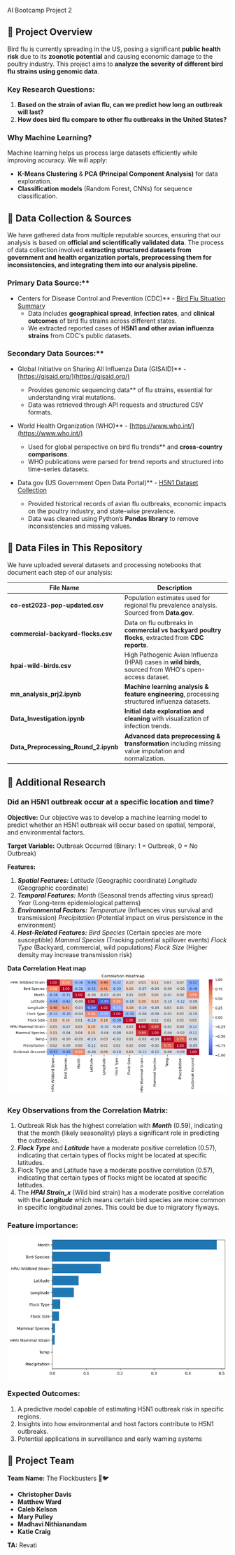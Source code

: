 AI Bootcamp Project 2

## 📌 Project Overview
Bird flu is currently spreading in the US, posing a significant **public health risk** due to its **zoonotic potential** and causing economic damage to the poultry industry. This project aims to **analyze the severity of different bird flu strains using genomic data**.

### **Key Research Questions:**
1. **Based on the strain of avian flu, can we predict how long an outbreak will last?**
2. **How does bird flu compare to other flu outbreaks in the United States?**

### Why Machine Learning?
Machine learning helps us process large datasets efficiently while improving accuracy. We will apply:
- **K-Means Clustering** & **PCA (Principal Component Analysis)** for data exploration.
- **Classification models** (Random Forest, CNNs) for sequence classification.

## 📌 Data Collection & Sources
We have gathered data from multiple reputable sources, ensuring that our analysis is based on **official and scientifically validated data**. The process of data collection involved **extracting structured datasets from government and health organization portals, preprocessing them for inconsistencies, and integrating them into our analysis pipeline.**

### Primary Data Source:**
- Centers for Disease Control and Prevention (CDC)** - [Bird Flu Situation Summary](https://www.cdc.gov/bird-flu/situation-summary/index.html)
  - Data includes **geographical spread**, **infection rates**, and **clinical outcomes** of bird flu strains across different states.
  - We extracted reported cases of **H5N1 and other avian influenza strains** from CDC's public datasets.

### Secondary Data Sources:**
- Global Initiative on Sharing All Influenza Data (GISAID)** - [https://gisaid.org/](https://gisaid.org/)
  - Provides genomic sequencing data** of flu strains, essential for understanding viral mutations.
  - Data was retrieved through API requests and structured CSV formats.

- World Health Organization (WHO)** - [https://www.who.int/](https://www.who.int/)
  - Used for global perspective on bird flu trends** and **cross-country comparisons**.
  - WHO publications were parsed for trend reports and structured into time-series datasets.

- Data.gov (US Government Open Data Portal)** - [H5N1 Dataset Collection](https://catalog.data.gov/dataset/?q=H5N1+&sort=views_recent+desc&tags=avian-influenza&ext_location=&ext_bbox=&ext_prev_extent=)
  - Provided historical records of avian flu outbreaks, economic impacts on the poultry industry, and state-wise prevalence.
  - Data was cleaned using Python’s **Pandas library** to remove inconsistencies and missing values.

## 📌 Data Files in This Repository
We have uploaded several datasets and processing notebooks that document each step of our analysis:

| File Name | Description |
|-----------|-------------|
| **co-est2023-pop-updated.csv** | Population estimates used for regional flu prevalence analysis. Sourced from **Data.gov**. |
| **commercial-backyard-flocks.csv** | Data on flu outbreaks in **commercial vs backyard poultry flocks**, extracted from **CDC reports**. |
| **hpai-wild-birds.csv** | High Pathogenic Avian Influenza (HPAI) cases in **wild birds**, sourced from WHO's open-access dataset. |
| **mn_analysis_prj2.ipynb** | **Machine learning analysis & feature engineering**, processing structured influenza datasets. |
| **Data_Investigation.ipynb** | **Initial data exploration and cleaning** with visualization of infection trends. |
| **Data_Preprocessing_Round_2.ipynb** | **Advanced data preprocessing & transformation** including missing value imputation and normalization. |

## 📌 Additional Research
### Did an H5N1 outbreak occur at a specific location and time?

**Objective:**
Our objective was to develop a machine learning model to predict whether an H5N1 outbreak will occur based on spatial, temporal, and environmental factors.

**Target Variable:**
Outbreak Occurred (Binary: 1 = Outbreak, 0 = No Outbreak)

**Features:**
1.	***Spatial Features:***
*Latitude* (Geographic coordinate)
*Longitude* (Geographic coordinate)
2.	***Temporal Features:***
*Month* (Seasonal trends affecting virus spread)
*Year* (Long-term epidemiological patterns)
3.	***Environmental Factors:***
*Temperature* (Influences virus survival and transmission)
*Precipitation* (Potential impact on virus persistence in the environment)
4.	***Host-Related Features:***
*Bird Species* (Certain species are more susceptible)
*Mammal Species* (Tracking potential spillover events)
*Flock Type* (Backyard, commercial, wild populations)
*Flock Size* (Higher density may increase transmission risk)

**Data Correlation Heat map**
![image](Data/hpai_heatmap.png)

### Key Observations from the Correlation Matrix:
1. Outbreak Risk has the highest correlation with ***Month*** (0.59), indicating that the month (likely seasonality) plays a significant role in predicting the outbreaks.
2. ***Flock Type*** and ***Latitude*** have a moderate positive correlation (0.57), indicating that certain types of flocks might be located at specific latitudes.
3. Flock Type and Latitude have a moderate positive correlation (0.57), indicating that certain types of flocks might be located at specific latitudes. 
4. The ***HPAI Strain_x*** (Wild bird strain) has a moderate positive correlation with the ***Longitude*** which means certain bird species are more common in specific longitudinal zones. This could be due to migratory flyways. 

### Feature importance:
![image](Data/feature_importance.png)


### Expected Outcomes:
1. A predictive model capable of estimating H5N1 outbreak risk in specific regions.
2. Insights into how environmental and host factors contribute to H5N1 outbreaks.
3. Potential applications in surveillance and early warning systems



## 📌 Project Team
**Team Name:** The Flockbusters 🦠🐦
- **Christopher Davis**
- **Matthew Ward**
- **Caleb Kelson**
- **Mary Pulley**
- **Madhavi Nithianandam**
- **Katie Craig**

**TA:** Revati

